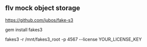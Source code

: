 ## flv mock object storage

https://github.com/jubos/fake-s3

gem install fakes3

fakes3 -r /mnt/fakes3_root -p 4567 --license YOUR_LICENSE_KEY
